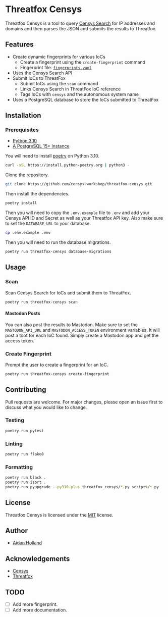 # Threatfox Censys

Threatfox Censys is a tool to query [Censys Search](https://search.censys.io/) for IP addresses and domains and then parses the JSON and submits the results to Threatfox.

## Features

- Create dynamic fingerprints for various IoCs
  - Create a fingerprint using the `create-fingerprint` command
  - Fingerprint file: [`fingerprints.yaml`](fingerprints.yaml)
- Uses the Censys Search API
- Submit IoCs to ThreatFox
  - Submit IoCs using the `scan` command
  - Links Censys Search in ThreatFox IoC reference
  - Tags IoCs with `censys` and the autonomous system name
- Uses a PostgreSQL database to store the IoCs submitted to ThreatFox

## Installation

### Prerequisites

- [Python 3.10](https://www.python.org/downloads/release/python-3100/)
- [A PostgreSQL 15+ Instance](https://www.postgresql.org/)

You will need to install [poetry](https://python-poetry.org/) on Python 3.10.

```bash
curl -sSL https://install.python-poetry.org | python3 -
```

Clone the repository.

```bash
git clone https://github.com/censys-workshop/threatfox-censys.git
```

Then install the dependencies.

```bash
poetry install
```

Then you will need to copy the `.env.example` file to `.env` and add your Censys API ID and Secret as well as your Threatfox API key. Also make sure to set the `DATABASE_URL` to your database.

```bash
cp .env.example .env
```

Then you will need to run the database migrations.

```bash
poetry run threatfox-censys database-migrations
```

## Usage

### Scan

Scan Censys Search for IoCs and submit them to ThreatFox.

```bash
poetry run threatfox-censys scan
```

#### Mastodon Posts

You can also post the results to Mastodon. Make sure to set the `MASTODON_API_URL` and `MASTODON_ACCESS_TOKEN` environment variables. It will post a toot for each IoC found. Simply create a Mastodon app and get the access token.

### Create Fingerprint

Prompt the user to create a fingerprint for an IoC.

```bash
poetry run threatfox-censys create-fingerprint
```

## Contributing

Pull requests are welcome. For major changes, please open an issue first to discuss what you would like to change.

### Testing

```bash
poetry run pytest
```

### Linting

```bash
poetry run flake8
```

### Formatting

```bash
poetry run black .
poetry run isort .
poetry run pyupgrade --py310-plus threatfox_censys/*.py scripts/*.py
```

## License

Threatfox Censys is licensed under the [MIT](https://choosealicense.com/licenses/mit/) license.

## Author

- [Aidan Holland](mailto:aidan@censys.com)

## Acknowledgements

- [Censys](https://censys.io/)
- [Threatfox](https://threatfox.abuse.ch/)

## TODO

- [ ] Add more fingerprint.
- [ ] Add more documentation.
<!-- Add your idea here -->
